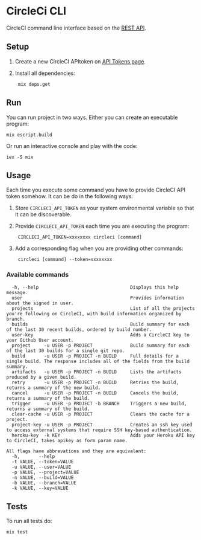 # CircleCi CLI

CircleCI command line interface based on the [REST API](https://circleci.com/docs/api).

## Setup

1. Create a new CircleCI APItoken on [API Tokens page](https://circleci.com/account/api).
2. Install all dependencies:
    
        mix deps.get
        
## Run

You can run project in two ways. Either you can create an executable program:

	mix escript.build
	
Or run an interactive console and play with the code:

	iex -S mix

## Usage

Each time you execute some command you have to provide CircleCI API token somehow. It can be do in the following ways:

1. Store `CIRCLECI_API_TOKEN` as your system environmental variable so that it can be discoverable.
2. Provide `CIRCLECI_API_TOKEN` each time you are executing the program:

    	CIRCLECI_API_TOKEN=xxxxxxxx circleci [command]
    	
3. Add a corresponding flag when you are providing other commands:

        circleci [command] --token=xxxxxxxx

### Available commands

      -h, --help                                  Displays this help message.
      user                                        Provides information about the signed in user.
      projects                                    List of all the projects you're following on CircleCI, with build information organized by branch.
      builds                                      Build summary for each of the last 30 recent builds, ordered by build number.
      user-key                                    Adds a CircleCI key to your Github User account.
      project     -u USER -p PROJECT              Build summary for each of the last 30 builds for a single git repo.
      build       -u USER -p PROJECT -n BUILD     Full details for a single build. The response includes all of the fields from the build summary.
      artifacts   -u USER -p PROJECT -n BUILD     Lists the artifacts produced by a given build.
      retry       -u USER -p PROJECT -n BUILD     Retries the build, returns a summary of the new build.
      cancel      -u USER -p PROJECT -n BUILD     Cancels the build, returns a summary of the build.
      trigger     -u USER -p PROJECT -b BRANCH    Triggers a new build, returns a summary of the build.
      clear-cache -u USER -p PROJECT              Clears the cache for a project.
      project-key -u USER -p PROJECT              Creates an ssh key used to access external systems that require SSH key-based authentication.
      heroku-key  -k KEY                          Adds your Heroku API key to CircleCI, takes apikey as form param name.

    All flags have abbrevations and they are equivalent:
      -h,       --help
      -t VALUE, --token=VALUE
      -u VALUE, --user=VALUE
      -p VALUE, --project=VALUE
      -n VALUE, --build=VALUE
      -b VALUE, --branch=VALUE
      -k VALUE, --key=VALUE

## Tests

To run all tests do:

    mix test
